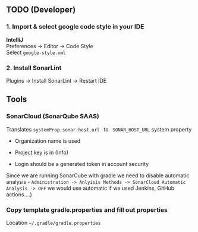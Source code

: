 
## TODO (Developer)
### 1. Import & select google code style in your IDE
**IntelliJ** <br/>
Preferences -> Editor -> Code Style <br>
Select `google-style.xml`
### 2. Install SonarLint
Plugins -> Install SonarLint -> Restart IDE

## Tools

### SonarCloud (SonarQube SAAS)

Translates `systemProp.sonar.host.url ` to ` SONAR_HOST_URL` system property

* Organization name is used

* Project key is in (Info)

* Login should be a generated token in account security

Since we are running SonarCube with gradle we need to disable automatic analysis -
`Administration -> Anlyisis Methods -> SonarCloud Automatic Analysis -> OFF` we would use automatic if we used Jenkins, GitHub actions....)

### Copy template gradle.properties and fill out properties
Location
`~/.gradle/gradle.properties`